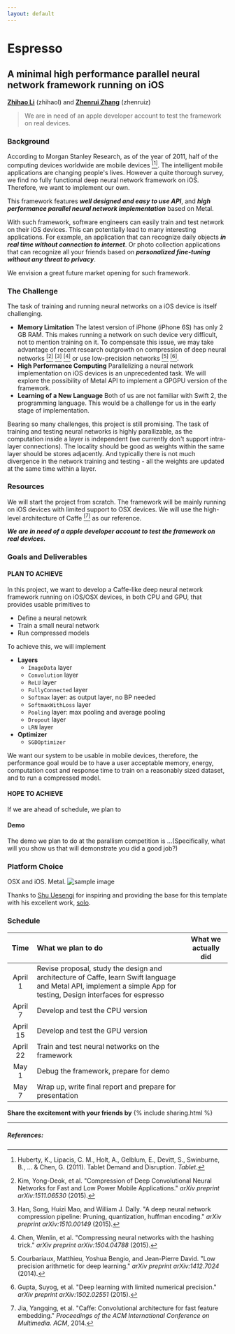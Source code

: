 ```yaml
---
layout: default
---
```


<style>
sup:before { content: "["; }
sup:after { content: "]"; }
</style>
# Espresso <i class="fa fa-coffee"></i>

## A minimal high performance parallel neural network framework running on iOS

**[Zhihao Li](http://codinfox.github.io/)** (zhihaol) and **[Zhenrui Zhang](http://jerryzh168.github.io/)** (zhenruiz)

> We are in need of an apple developer account to test the framework on real devices.


### Background

According to Morgan Stanley Research, as of the year of 2011, half of the computing devices worldwide are mobile devices [^6]. The intelligent mobile applications are changing people's lives. However a quite thorough survey, we find no fully functional deep neural network framework on iOS. Therefore, we want to implement our own.

This framework features ***well designed and easy to use API***, and ***high performance parallel neural network implementation*** based on Metal.

With such framework, software engineers can easily train and test network on their iOS devices. This can potentially lead to many interesting applications. For example, an application that can recognize daily objects ***in real time without connection to internet***. Or photo collection applications that can recognize all your friends based on ***personalized fine-tuning without any threat to privacy***.

We envision a great future market opening for such framework.

### The Challenge

The task of training and running neural networks on a iOS device is itself challenging.

* **Memory Limitation** The latest version of iPhone (iPhone 6S) has only 2 GB RAM. This makes running a network on such device very difficult, not to mention training on it. To compensate this issue, we may take advantage of recent research outgrowth on compression of deep neural networks [^1] [^2] [^3] or use low-precision networks [^4] [^5].
* **High Performance Computing** Parallelizing a neural network implementation on iOS devices is an unprecedented task. We will explore the possibility of Metal API to implement a GPGPU version of the framework.
* **Learning of a New Language** Both of us are not familiar with Swift 2, the programming language. This would be a challenge for us in the early stage of implementation.

Bearing so many challenges, this project is still promising. The task of training and testing neural networks is highly parallizable, as the computation inside a layer is independent (we currently don't support intra-layer connections). The locality should be good as weights within the same layer should be stores adjacently. And typically there is not much divergence in the network training and testing - all the weights are updated at the same time within a layer.



### Resources

We will start the project from scratch. The framework will be mainly running on iOS devices with limited support to OSX devices. We will use the high-level architecture of Caffe [^7] as our reference.

***We are in need of a apple developer account to test the framework on real devices.***

### Goals and Deliverables

#### PLAN TO ACHIEVE
In this project, we want to develop a Caffe-like deep neural network framework running on iOS/OSX devices, in both CPU and GPU, that provides usable primitives to

* Define a neural netowrk
* Train a small neural network
* Run compressed models

To achieve this, we will implement

* **Layers**
	* `ImageData` layer
	* `Convolution` layer
	* `ReLU` layer
	* `FullyConnected` layer
	* `Softmax` layer: as output layer, no BP needed
	* `SoftmaxWithLoss` layer
	* `Pooling` layer: max pooling and average pooling
	* `Dropout` layer
	* `LRN` layer
* **Optimizer**
	* `SGDOptimizer`

We want our system to be usable in mobile devices, therefore, the performance goal would be to have a user acceptable memory, energy, computation cost and response time to train on a reasonably sized dataset, and to run a compressed model.

#### HOPE TO ACHIEVE

If we are ahead of schedule, we plan to

#### Demo
The demo we plan to do at the parallism competition is ...(Specifically, what will you show us that will demonstrate you did a good job?)

### Platform Choice

OSX and iOS. Metal.
<img src="{{ site.baseurl }}/images/hello.svg" alt="sample image">

Thanks to [Shu Uesengi](https://github.com/chibicode) for inspiring and providing the base for this template with his excellent work, [solo](https://github.com/chibicode).

### Schedule

|   Time    | What we plan to do | What we actually did  |
|:---------:|:-------------------|:-----:|
| April 1   | Revise proposal, study the design and architecture of Caffe, learn Swift language and Metal API, implement a simple App for testing, Design interfaces for espresso |  |
| April 7   | Develop and test the CPU version |    |
| April 15  | Develop and test the GPU version |     |
| April 22  | Train and test neural networks on the framework|  |
| May 1     | Debug the framework, prepare for demo |   |
| May 7 	| Wrap up, write final report and prepare for presentation     |    |

**Share the excitement with your friends by**
{% include sharing.html %}

----

##### References:

[^1]: Kim, Yong-Deok, et al. "Compression of Deep Convolutional Neural Networks for Fast and Low Power Mobile Applications." *arXiv preprint arXiv:1511.06530* (2015).

[^2]: Han, Song, Huizi Mao, and William J. Dally. "A deep neural network compression pipeline: Pruning, quantization, huffman encoding." *arXiv preprint arXiv:1510.00149* (2015).

[^3]: Chen, Wenlin, et al. "Compressing neural networks with the hashing trick." *arXiv preprint arXiv:1504.04788* (2015).

[^4]: Courbariaux, Matthieu, Yoshua Bengio, and Jean-Pierre David. "Low precision arithmetic for deep learning." *arXiv preprint arXiv:1412.7024* (2014).

[^5]: Gupta, Suyog, et al. "Deep learning with limited numerical precision." *arXiv preprint arXiv:1502.02551* (2015).

[^6]: Huberty, K., Lipacis, C. M., Holt, A., Gelblum, E., Devitt, S., Swinburne, B., ... & Chen, G. (2011). Tablet Demand and Disruption. *Tablet*.

[^7]: Jia, Yangqing, et al. "Caffe: Convolutional architecture for fast feature embedding." *Proceedings of the ACM International Conference on Multimedia. ACM*, 2014.
